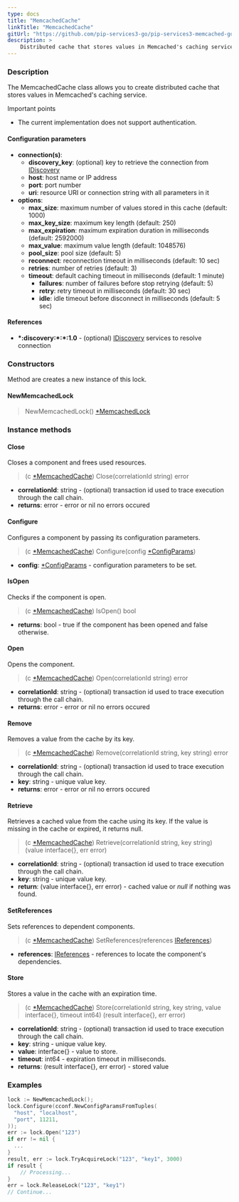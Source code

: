 ```yaml
---
type: docs
title: "MemcachedCache"
linkTitle: "MemcachedCache"
gitUrl: "https://github.com/pip-services3-go/pip-services3-memcached-go"
description: >
    Distributed cache that stores values in Memcached's caching service.
---
```


### Description
The MemcachedCache class allows you to create distributed cache that stores values in Memcached's caching service. 

Important points

- The current implementation does not support authentication.

#### Configuration parameters

- **connection(s)**:           
    - **discovery_key**: (optional) key to retrieve the connection from [IDiscovery](../../../components/connect/idiscovery)
    - **host**: host name or IP address
    - **port**: port number
    - **uri**: resource URI or connection string with all parameters in it
- **options**:
    - **max_size**: maximum number of values stored in this cache (default: 1000)        
    - **max_key_size**: maximum key length (default: 250)
    - **max_expiration**: maximum expiration duration in milliseconds (default: 2592000)
    - **max_value**: maximum value length (default: 1048576)
    - **pool_size**: pool size (default: 5)
    - **reconnect**: reconnection timeout in milliseconds (default: 10 sec)
    - **retries**: number of retries (default: 3)
    - **timeout**: default caching timeout in milliseconds (default: 1 minute)
        - **failures**: number of failures before stop retrying (default: 5)
        - **retry**: retry timeout in milliseconds (default: 30 sec)
        - **idle**: idle timeout before disconnect in milliseconds (default: 5 sec)


#### References

- **\*:discovery:\*:\*:1.0** - (optional) [IDiscovery](../../../components/connect/idiscovery) services to resolve connection

### Constructors
Method are creates a new instance of this lock.

#### NewMemcachedLock
> NewMemcachedLock() [*MemcachedLock]()

### Instance methods

#### Close
Closes a component and frees used resources.

> (c [*MemcachedCache]()) Close(correlationId string) error

- **correlationId**: string - (optional) transaction id used to trace execution through the call chain.
- **returns**: error - error or nil no errors occured

#### Configure
Configures a component by passing its configuration parameters.

> (c [*MemcachedCache]()) Configure(config [*ConfigParams](../../../commons/config/config_params))

- **config**: [*ConfigParams](../../../commons/config/config_params) - configuration parameters to be set.

#### IsOpen
Checks if the component is open.

> (c [*MemcachedCache]()) IsOpen() bool

- **returns**: bool - true if the component has been opened and false otherwise.


#### Open
Opens the component.
> (c [*MemcachedCache]()) Open(correlationId string) error

- **correlationId**: string - (optional) transaction id used to trace execution through the call chain.
- **returns**: error - error or nil no errors occured

#### Remove
Removes a value from the cache by its key.

> (c [*MemcachedCache]()) Remove(correlationId string, key string) error

- **correlationId**: string - (optional) transaction id used to trace execution through the call chain.
- **key**: string - unique value key.
- **returns**: error - error or nil no errors occured

#### Retrieve
Retrieves a cached value from the cache using its key.
If the value is missing in the cache or expired, it returns null.

> (c [*MemcachedCache]()) Retrieve(correlationId string, key string) (value interface{}, err error)

- **correlationId**: string - (optional) transaction id used to trace execution through the call chain.
- **key**: string - unique value key.
- **return**: (value interface{}, err error) - cached value or *null* if nothing was found.

#### SetReferences
Sets references to dependent components.

> (c [*MemcachedCache]()) SetReferences(references [IReferences](../../../commons/refer/ireferences))

- **references**: [IReferences](../../../commons/refer/ireferences) - references to locate the component's dependencies.

#### Store
Stores a value in the cache with an expiration time.

> (c [*MemcachedCache]()) Store(correlationId string, key string, value interface{}, timeout int64) (result interface{}, err error)

- **correlationId**: string - (optional) transaction id used to trace execution through the call chain.
- **key**: string - unique value key.
- **value**: interface{} - value to store.
- **timeout**: int64 - expiration timeout in milliseconds.
- **returns**: (result interface{}, err error) - stored value


### Examples

```go
lock := NewMemcachedLock();
lock.Configure(cconf.NewConfigParamsFromTuples(
  "host", "localhost",
  "port", 11211,
));
err := lock.Open("123")
if err != nil {
  ...
}
result, err := lock.TryAcquireLock("123", "key1", 3000)
if result {
	// Processing...
}
err = lock.ReleaseLock("123", "key1")
// Continue...

```
